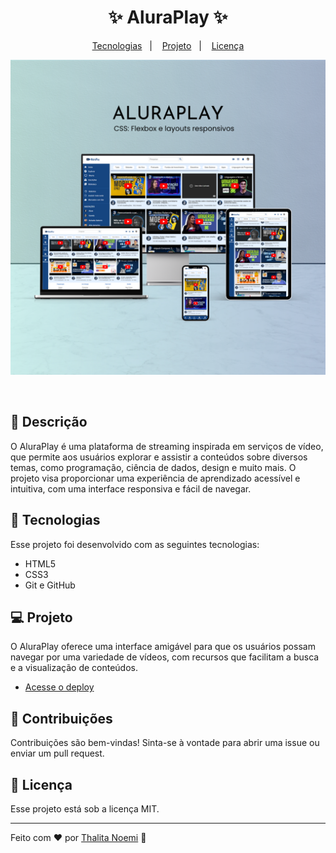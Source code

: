 <h1 align="center">✨ AluraPlay ✨</h1>

<p align="center">
  <a href="#-tecnologias">Tecnologias</a>&nbsp;&nbsp;&nbsp;|&nbsp;&nbsp;&nbsp;
  <a href="#-projeto">Projeto</a>&nbsp;&nbsp;&nbsp;|&nbsp;&nbsp;&nbsp;
  <a href="#memo-licença">Licença</a>
</p>

<p align="center">
  <img alt="projeto AluraPlay" src="preview.png">
</p>

<br>

## 📖 Descrição

O AluraPlay é uma plataforma de streaming inspirada em serviços de vídeo, que permite aos usuários explorar e assistir a conteúdos sobre diversos temas, como programação, ciência de dados, design e muito mais. O projeto visa proporcionar uma experiência de aprendizado acessível e intuitiva, com uma interface responsiva e fácil de navegar.

## 🚀 Tecnologias

Esse projeto foi desenvolvido com as seguintes tecnologias:

- HTML5
- CSS3
- Git e GitHub

## 💻 Projeto

O AluraPlay oferece uma interface amigável para que os usuários possam navegar por uma variedade de vídeos, com recursos que facilitam a busca e a visualização de conteúdos.

- [Acesse o deploy](https://seu-link-deploy.com)

## 🤝 Contribuições

Contribuições são bem-vindas! Sinta-se à vontade para abrir uma issue ou enviar um pull request.

## :memo: Licença

Esse projeto está sob a licença MIT.

---

Feito com ♥ por [Thalita Noemi](https://www.linkedin.com/in/seu-nome/) :wave:
